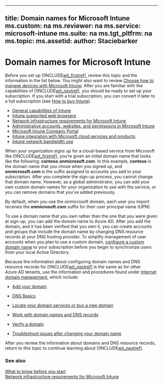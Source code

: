 

---
title: Domain names for Microsoft Intune
ms.custom: na
ms.reviewer: na
ms.service: microsoft-intune
ms.suite: na
ms.tgt_pltfrm: na
ms.topic: 
ms.assetid: 
author: Staciebarker
---
# Domain names for Microsoft Intune

Before you set up [!INCLUDE[wit_firstref](./includes/wit_firstref_md.md)], review this topic and the information in the list below. You might also want to review [Choose how to manage devices with Microsoft Intune](introduction-to-microsoft-intune.md). After you are familiar with the capabilities of [!INCLUDE[wit_nextref](./includes/wit_nextref_md.md)], you should be ready to set up your subscription. If you start with a trial subscription, you can convert it later to a full subscription (see [How to buy Intune](https://www.microsoft.com/server-cloud/products/microsoft-intune/overview.aspx)).

- [General capabilities of Intune](what-to-know-before-setting-up-microsoft-intune.md#BKMK_general_capabilities)
- [Intune supported web browsers](supported-web-browsers.md)
- [Network infrastructure requirements for Microsoft Intune](network-infrastructure-requirements-for-microsoft-intune.md)
- [Administrative accounts, websites, and permissions in Microsoft Intune](administrative-accounts-websites-perms.md)
- [Microsoft Intune Company Portal](microsoft-intune-company-portal.md)
- [Intune integration with Microsoft cloud services and products](integration-with-cloud-services.md)
- [Intune network bandwidth use](network-bandwidth-use.md)

When your organization signs up for a cloud-based service from Microsoft like [!INCLUDE[wit_firstref](./includes/wit_firstref_md.md)], you’re given an initial domain name that looks like the following: **contoso.onmicrosoft.com**. In this example, **contoso** is the domain name that you chose when you signed up, and **onmicrosoft.com** is the suffix assigned to accounts you add to your subscription. After you complete the sign-up process, you cannot change that domain name. However, as a global administrator, you can add your own custom domain names for your organization to use with the service, or you can remove domains that you’ve added previously.

By default, when you use the onmicrosoft domain, each user you import receives the **onmicrosoft.com** suffix for their user principal name (UPN).

To use a domain name that you own rather than the one that you were given at sign-up, you can add the domain name to Azure AD. After you add the domain, and it has been verified that you own it, you can create accounts and groups that include the domain name by changing DNS resource records at your DNS hosting provider. To simplify management of user accounts when you plan to use a custom domain, [configure a custom domain name](get-started-with-a-paid-subscription-to-microsoft-intune.md#BKMK_ConfigureDomain) to your subscription before you begin to synchronize users from your local Active Directory.

Because the information about configuring domain names and DNS resource records for [!INCLUDE[wit_nextref](./includes/wit_nextref_md.md)] is the same as for other Azure AD tenants, use the information and procedures found under [Internet domain management](http://technet.microsoft.com/library/hh969248.aspx), which include:

-   [Add your domain](http://technet.microsoft.com/library/hh969247.aspx)

-   [DNS Basics](http://technet.microsoft.com/library/jj151795.aspx)

-   [Locate your domain services or buy a new domain](http://technet.microsoft.com/library/jj151801.aspx)

-   [Work with domain names and DNS records](http://technet.microsoft.com/library/jj151817.aspx)

-   [Verify a domain](http://technet.microsoft.com/library/jj151788.aspx)

-   [Troubleshoot issues after changing your domain name](http://technet.microsoft.com/library/jj151793.aspx)

After you review the information about domains and DNS resource records, return to this topic to continue learning about [!INCLUDE[wit_nextref](./includes/wit_nextref_md.md)].

### See also
[What to know before you start](what-to-know-before-setting-up-microsoft-intune.md)</br>
[Network infrastructure requirements for Microsoft Intune](network-infrastructure-requirements-for-microsoft-intune.md)